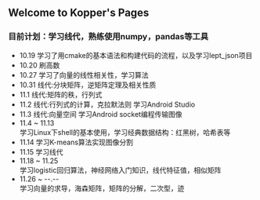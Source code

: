 ## Welcome to Kopper's Pages
### 目前计划：学习线代，熟练使用numpy，pandas等工具

- 10.19   学习了用cmake的基本语法和构建代码的流程，以及学习lept_json项目
- 10.20   刷高数
- 10.27   学习了向量的线性相关性，学习算法
- 10.31   线代:分块矩阵，逆矩阵定理及相关性质
- 11.1    线代:矩阵的秩，行列式
- 11.2    线代:行列式的计算，克拉默法则 学习Android Studio
- 11.3    线代:向量空间 学习Android socket编程传输图像
- 11.4 ~ 11.13 <br/> 学习Linux下shell的基本使用，学习经典数据结构：红黑树，哈希表等
- 11.14   学习K-means算法实现图像分割
- 11.15   学习线代
- 11.18 ~ 11.25 <br/> 学习logistic回归算法，神经网络入门知识，线代特征值，相似矩阵
- 11.26 ~ --.-- <br/> 学习向量的求导，海森矩阵，矩阵的分解，二次型，迹



